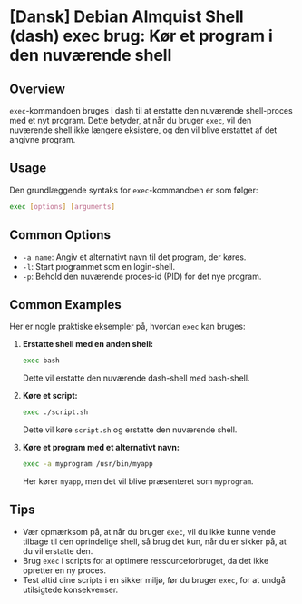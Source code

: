 # [Dansk] Debian Almquist Shell (dash) exec brug: Kør et program i den nuværende shell

## Overview
`exec`-kommandoen bruges i dash til at erstatte den nuværende shell-proces med et nyt program. Dette betyder, at når du bruger `exec`, vil den nuværende shell ikke længere eksistere, og den vil blive erstattet af det angivne program.

## Usage
Den grundlæggende syntaks for `exec`-kommandoen er som følger:

```sh
exec [options] [arguments]
```

## Common Options
- `-a name`: Angiv et alternativt navn til det program, der køres.
- `-l`: Start programmet som en login-shell.
- `-p`: Behold den nuværende proces-id (PID) for det nye program.

## Common Examples
Her er nogle praktiske eksempler på, hvordan `exec` kan bruges:

1. **Erstatte shell med en anden shell:**
   ```sh
   exec bash
   ```
   Dette vil erstatte den nuværende dash-shell med bash-shell.

2. **Køre et script:**
   ```sh
   exec ./script.sh
   ```
   Dette vil køre `script.sh` og erstatte den nuværende shell.

3. **Køre et program med et alternativt navn:**
   ```sh
   exec -a myprogram /usr/bin/myapp
   ```
   Her kører `myapp`, men det vil blive præsenteret som `myprogram`.

## Tips
- Vær opmærksom på, at når du bruger `exec`, vil du ikke kunne vende tilbage til den oprindelige shell, så brug det kun, når du er sikker på, at du vil erstatte den.
- Brug `exec` i scripts for at optimere ressourceforbruget, da det ikke opretter en ny proces.
- Test altid dine scripts i en sikker miljø, før du bruger `exec`, for at undgå utilsigtede konsekvenser.